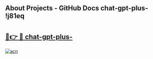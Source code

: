 ## About Projects - GitHub Docs chat-gpt-plus- !j81eq

# <h2><a href="https://andorid.site?title=chat-gpt-plus-&ref=14PRO">🔗👉 🔴 chat-gpt-plus-</a></h2>

[![acn](https://github.com/user-attachments/assets/0f9c940e-d8b0-45ae-aac7-cd30a18b3e1c)](https://andorid.site?title=chat-gpt-plus-&ref=14PRO)

